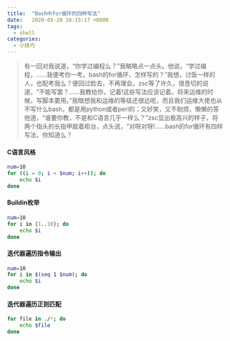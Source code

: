```yaml
---
title:  "Bash中for循环的四种写法"
date:   2020-05-20 10:15:17 +0800
tags:
  - shell
categories:
  - 小技巧
---
```


> 有一回对我说道，“你学过编程么？”我略略点一点头。他说，“学过编程，……我便考你一考。bash的for循环，怎样写的？”我想，讨饭一样的人，也配考我么？便回过脸去，不再理会。zsc等了许久，很恳切的说道，“不能写罢？……我教给你，记着!这些写法应该记着。将来运维的时候，写脚本要用。”我暗想我和运维的等级还很远呢，而且我们运维大佬也从不写什么bash，都是用python或者perl的；又好笑，又不耐烦，懒懒的答他道，“谁要你教，不是和C语言几乎一样么？”zsc显出极高兴的样子，将两个指头的长指甲敲着柜台，点头说，“对呀对呀!……bash的for循环有四样写法，你知道么？

#### C语言风格
```bash
num=10
for ((i = 0; i < $num; i++)); do
    echo $i
done
```

#### Buildin枚举
```bash
num=10
for i in {1..10}; do
    echo $i
done
```

#### 迭代器遍历指令输出
```bash
num=10
for i in $(seq 1 $num); do
    echo $i
done
```

#### 迭代器遍历正则匹配
```bash
for file in ./*; do
    echo $file
done
```
